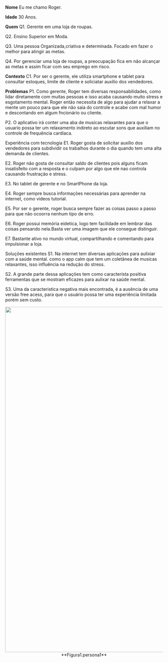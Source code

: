 **Nome**
Eu me chamo Roger.

**Idade**
30 Anos.

**Quem**
Q1. Gerente em uma loja de roupas.

Q2. Ensino Superior em Moda.

Q3. Uma pessoa Organizada,criativa e determinada. Focado em fazer o melhor para atingir as metas.

Q4. Por gerenciar uma loja de roupas, a preocupação fica em não alcançar as metas e assim ficar com seu emprego em risco.

**Contexto**
C1. Por ser o gerente, ele utiliza smartphone e tablet para consultar estoques, limite de cliente e soliciatar auxílio dos vendedores.

**Problemas**
P1. Como gerente, Roger tem diversas responsabilidades, como lidar diretamente com muitas pessoas e isso acaba causando muito stress e esgotamento mental. Roger então necessita de algo para ajudar a relaxar a mente um pouco para que ele não saia do controle e acabe com mal humor e descontando em algum fncionário ou cliente.

P2. O aplicativo irá conter uma aba de musicas relaxantes para que o usuario possa ter um relaxamento indireto ao escutar sons que auxiliam no controle de frequência cardíaca.

Experiência com tecnologia
E1. Roger gosta de solicitar auxílio dos vendedores para subdividir os trabalhos durante o dia quando tem uma alta demanda de clientes.

E2. Roger não gosta de consultar saldo de clientes pois alguns ficam insatisfeito com a resposta e o culpam por algo que ele nao controla causando frustração e stress.

E3. No tablet de gerente e no SmartPhone da loja.

E4. Roger sempre busca informações necessárias para aprender na internet, como videos tutorial.

E5. Por ser o gerente, roger busca sempre fazer as coisas passo a passo para que não ocoorra nenhum tipo de erro.

E6. Roger possui memória eidetica, logo tem facilidade em lembrar das coisas pensando nela.Basta ver uma imagem que ele consegue distinguir.

E7. Bastante ativo no mundo virtual, compartilhando e comentando para impulsionar a loja.

Soluções existentes
S1. Na internet tem diversas aplicações para aulixiar com a saúde mental. como o app calm que tem um coletânea de musicas relaxantes, isso influência na redução do stress.

S2. A grande parte dessa aplicações tem como característa positiva ferramentas que se mostram eficazes para aulixar na saúde mental.

S3. Uma da caracteristica negativa mais encontrada, é a ausência de uma versão free acess, para que o usuário possa ter uma experiência limitada porém sem custo.
<div align="center">
<img src="https://github.com/user-attachments/assets/ec46b3d7-882a-4d1d-9da8-25d653b4eac4" width="1100px"/>
</div>
<div align="center">
**Figura1.persona1**
